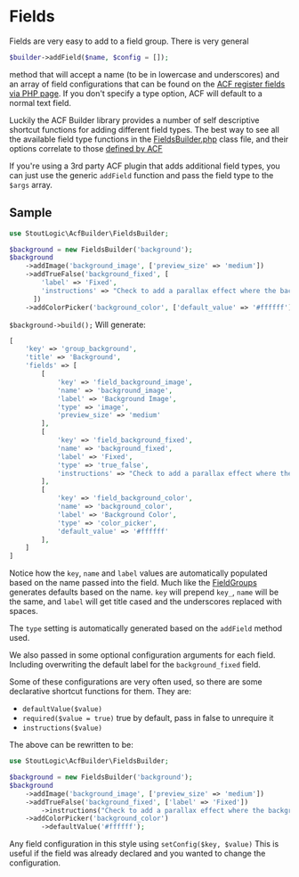# Fields
Fields are very easy to add to a field group. There is very general 
```php
$builder->addField($name, $config = []);
```
method that will accept a name (to be in lowercase and underscores) and an array of field configurations that can be found on the [ACF register fields via PHP page](https://www.advancedcustomfields.com/resources/register-fields-via-php/#field-settings). If you don't specify a type option, ACF will default to a normal text field.

Luckily the ACF Builder library provides a number of self descriptive shortcut functions for adding different field types. The best way to see all the available field type functions in the [FieldsBuilder.php](https://github.com/StoutLogic/acf-builder/blob/master/src/FieldsBuilder.php#L142) class file, and their options correlate to those [defined by ACF](https://www.advancedcustomfields.com/resources/register-fields-via-php/#field-settings)

If you're using a 3rd party ACF plugin that adds additional field types, you can just use the generic `addField` function and pass the field type to the `$args` array.

## Sample
```php
use StoutLogic\AcfBuilder\FieldsBuilder;

$background = new FieldsBuilder('background');
$background
    ->addImage('background_image', ['preview_size' => 'medium'])
    ->addTrueFalse('background_fixed', [
        'label' => 'Fixed',
        'instructions' => "Check to add a parallax effect where the background image doesn't move when scrolling"
      ])
    ->addColorPicker('background_color', ['default_value' => '#ffffff']);
```
`$background->build();` Will generate:
```php
[
    'key' => 'group_background',
    'title' => 'Background',
    'fields' => [
        [
            'key' => 'field_background_image',
            'name' => 'background_image',
            'label' => 'Background Image',
            'type' => 'image',
            'preview_size' => 'medium'
        ],
        [
            'key' => 'field_background_fixed',
            'name' => 'background_fixed',
            'label' => 'Fixed',
            'type' => 'true_false',
            'instructions' => "Check to add a parallax effect where the background image doesn't move when scrolling"
        ],
        [
            'key' => 'field_background_color',
            'name' => 'background_color',
            'label' => 'Background Color',
            'type' => 'color_picker',
            'default_value' => '#ffffff'
        ],
    ]
]
```
Notice how the `key`, `name` and `label` values are automatically populated based on the name passed into the field. Much like the [FieldGroups](../Field-Groups#acf-builder-field-group-defaults) generates defaults based on the name. `key` will prepend `key_`, `name` will be the same, and `label` will get title cased and the underscores replaced with spaces.

The `type` setting is automatically generated based on the `addField` method used.

We also passed in some optional configuration arguments for each field. Including overwriting the default label for the `background_fixed` field.

Some of these configurations are very often used, so there are some declarative shortcut functions for them. They are:
* `defaultValue($value)`
* `required($value = true)` true by default, pass in false to unrequire it
* `instructions($value)`

The above can be rewritten to be:
```php
use StoutLogic\AcfBuilder\FieldsBuilder;

$background = new FieldsBuilder('background');
$background
    ->addImage('background_image', ['preview_size' => 'medium'])
    ->addTrueFalse('background_fixed', ['label' => 'Fixed'])
        ->instructions("Check to add a parallax effect where the background image doesn't move when scrolling")
    ->addColorPicker('background_color')
        ->defaultValue('#ffffff');
```
Any field configuration in this style using `setConfig($key, $value)` This is useful if the field was already declared and you wanted to change the configuration.